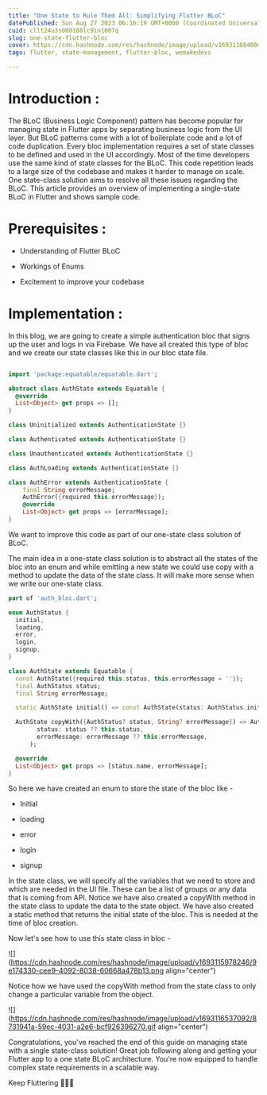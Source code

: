 ```yaml
---
title: "One State to Rule Them All: Simplifying Flutter BLoC"
datePublished: Sun Aug 27 2023 06:16:19 GMT+0000 (Coordinated Universal Time)
cuid: cllt24u3s000108lc9in1007q
slug: one-state-flutter-bloc
cover: https://cdn.hashnode.com/res/hashnode/image/upload/v1693116848044/25effb70-1edd-42b7-8f85-5001d812f387.png
tags: flutter, state-management, flutter-bloc, wemakedevs

---
```


# Introduction :

The BLoC (Business Logic Component) pattern has become popular for managing state in Flutter apps by separating business logic from the UI layer. But BLoC patterns come with a lot of boilerplate code and a lot of code duplication. Every bloc implementation requires a set of state classes to be defined and used in the UI accordingly. Most of the time developers use the same kind of state classes for the BLoC. This code repetition leads to a large size of the codebase and makes it harder to manage on scale. One state-class solution aims to resolve all these issues regarding the BLoC. This article provides an overview of implementing a single-state BLoC in Flutter and shows sample code.

# Prerequisites :

* Understanding of Flutter BLoC
    
* Workings of Enums
    
* Excitement to improve your codebase
    

# Implementation :

In this blog, we are going to create a simple authentication bloc that signs up the user and logs in via Firebase. We have all created this type of bloc and we create our state classes like this in our bloc state file.

```dart

import 'package:equatable/equatable.dart';

abstract class AuthState extends Equatable {
  @override
  List<Object> get props => [];
}

class Uninitialized extends AuthenticationState {}

class Authenticated extends AuthenticationState {}

class Unauthenticated extends AuthenticationState {}

class AuthLoading extends AuthenticationState {}

class AuthError extends AuthenticationState {
    final String errorMessage;
    AuthError({required this.errorMessage});
    @override
    List<Object> get props => [errorMessage];
}
```

We want to improve this code as part of our one-state class solution of BLoC.

The main idea in a one-state class solution is to abstract all the states of the bloc into an enum and while emitting a new state we could use copy with a method to update the data of the state class. It will make more sense when we write our one-state class.

```dart
part of 'auth_bloc.dart';

enum AuthStatus {
  initial,
  loading,
  error,
  login,
  signup,
}

class AuthState extends Equatable {
  const AuthState({required this.status, this.errorMessage = ''});
  final AuthStatus status;
  final String errorMessage;

  static AuthState initial() => const AuthState(status: AuthStatus.initial);

  AuthState copyWith({AuthStatus? status, String? errorMessage}) => AuthState(
        status: status ?? this.status,
        errorMessage: errorMessage ?? this.errorMessage,
      );

  @override
  List<Object> get props => [status.name, errorMessage];
}
```

So here we have created an enum to store the state of the bloc like -

* Initial
    
* loading
    
* error
    
* login
    
* signup
    

In the state class, we will specify all the variables that we need to store and which are needed in the UI file. These can be a list of groups or any data that is coming from API. Notice we have also created a copyWith method in the state class to update the data to the state object. We have also created a static method that returns the initial state of the bloc. This is needed at the time of bloc creation.

Now let's see how to use this state class in bloc -

![](https://cdn.hashnode.com/res/hashnode/image/upload/v1693115978246/9e174330-cee9-4092-8038-60668a478b13.png align="center")

Notice how we have used the copyWith method from the state class to only change a particular variable from the object.

![](https://cdn.hashnode.com/res/hashnode/image/upload/v1693116537092/8731941a-59ec-4031-a2e6-bcf926396270.gif align="center")

Congratulations, you've reached the end of this guide on managing state with a single state-class solution! Great job following along and getting your Flutter app to a one state BLoC architecture. You're now equipped to handle complex state requirements in a scalable way.

Keep Fluttering 💙💙💙